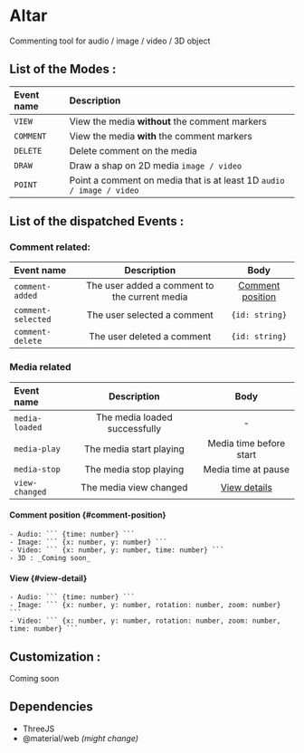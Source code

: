 
# Altar

Commenting tool for audio / image / video / 3D object


## List of the Modes : 
| Event name  | Description |
| :------------- |:-------------|
| `VIEW`   | View the media **without** the comment markers  |
| `COMMENT`| View the media **with** the comment markers     |
| `DELETE` | Delete comment on the media                     |
| `DRAW`   | Draw a shap on 2D media `image / video`     |
| `POINT`  | Point a comment on media that is at least 1D `audio / image / video`|


## List of the dispatched Events : 

### Comment related: 

| Event name        | Description |  Body |
| :-------------    |:-------------:| :--: |
| `comment-added`   | The user added a comment to the current media | [Comment position](#comment-position) |
| `comment-selected`| The user selected a comment                   | ``` {id: string} ``` |
| `comment-delete`  | The user deleted a comment                    | ``` {id: string} ``` |

### Media related

| Event name      | Description | Body |
| :-------------  |:-------------:|:--:|
| `media-loaded`  | The media loaded successfully | - |
| `media-play`    | The media start playing       | Media time before start |
| `media-stop`    | The media stop playing        | Media time at pause |
| `view-changed`  | The media view changed        |  [View details](#view-detail) |

#### Comment position {#comment-position}
    - Audio: ``` {time: number} ```
    - Image: ``` {x: number, y: number} ```
    - Video: ``` {x: number, y: number, time: number} ```
    - 3D : _Coming soon_
#### View {#view-detail}
    - Audio: ``` {time: number} ```
    - Image: ``` {x: number, y: number, rotation: number, zoom: number} ```
    - Video: ``` {x: number, y: number, rotation: number, zoom: number, time: number} ```

## Customization :
 Coming soon


## Dependencies

-   ThreeJS
-   @material/web _(might change)_
